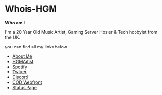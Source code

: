 # Whois-HGM


**Who am I**

I'm a 20 Year Old Music Artist, Gaming Server Hoster & Tech hobbyist from the UK.

you can find all my links below

- [About Me](https://georgehgm.com)
- [HGMArtist](https://hgmartist.net)
- [Spotify](https://open.spotify.com/artist/1ctu7NYmpvGRwUUqRWXt0E)
- [Twitter](https://twitter.com/HGMPlays)
- [Discord](https://discord.gg/HGMServers)
- [COD Webfront](https://cod.hgmservers.com)
- [Status Page](https://status.hgmservers.com)
